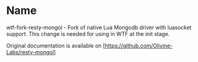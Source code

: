 Name
======
wtf-fork-resty-mongol - Fork of native Lua Mongodb driver with luasocket support.
This change is needed for using in WTF at the init stage.

Original documentation is available on [https://github.com/Olivine-Labs/resty-mongol]